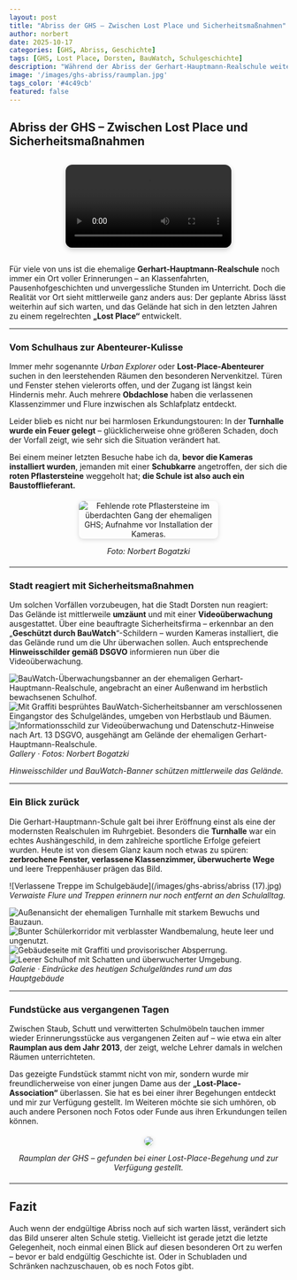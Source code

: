 ```yaml
---
layout: post
title: "Abriss der GHS – Zwischen Lost Place und Sicherheitsmaßnahmen"
author: norbert
date: 2025-10-17
categories: [GHS, Abriss, Geschichte]
tags: [GHS, Lost Place, Dorsten, BauWatch, Schulgeschichte]
description: "Während der Abriss der Gerhart-Hauptmann-Realschule weiter auf sich warten lässt, hat sich das Gelände zu einem Lost Place entwickelt – inklusive Security-Maßnahmen und Videoüberwachung."
image: '/images/ghs-abriss/raumplan.jpg'
tags_color: '#4c49cb'
featured: false
---
```


## Abriss der GHS – Zwischen Lost Place und Sicherheitsmaßnahmen

<div style="display: flex; justify-content: center; margin: 30px 0;">
  <video controls style="max-width:60%; border-radius:12px; box-shadow: 0 4px 10px rgba(0,0,0,0.2);">
    <source src="/images/ghs-abriss/rundblick.mp4" type="video/mp4">
    Ihr Browser unterstützt kein HTML5-Video.
  </video>
</div>

Für viele von uns ist die ehemalige **Gerhart-Hauptmann-Realschule** noch immer ein Ort voller Erinnerungen – an Klassenfahrten, Pausenhofgeschichten und unvergessliche Stunden im Unterricht. Doch die Realität vor Ort sieht mittlerweile ganz anders aus: Der geplante Abriss lässt weiterhin auf sich warten, und das Gelände hat sich in den letzten Jahren zu einem regelrechten **„Lost Place“** entwickelt.

---

### Vom Schulhaus zur Abenteurer-Kulisse

Immer mehr sogenannte *Urban Explorer* oder **Lost-Place-Abenteurer** suchen in den leerstehenden Räumen den besonderen Nervenkitzel. Türen und Fenster stehen vielerorts offen, und der Zugang ist längst kein Hindernis mehr. Auch mehrere **Obdachlose** haben die verlassenen Klassenzimmer und Flure inzwischen als Schlafplatz entdeckt.

Leider blieb es nicht nur bei harmlosen Erkundungstouren: In der **Turnhalle wurde ein Feuer gelegt** – glücklicherweise ohne größeren Schaden, doch der Vorfall zeigt, wie sehr sich die Situation verändert hat.

Bei einem meiner letzten Besuche habe ich da, **bevor die Kameras installiert wurden**, jemanden mit einer **Schubkarre** angetroffen, der sich die **roten Pflastersteine** weggeholt hat; **die Schule ist also auch ein Baustofflieferant.**

<div style="text-align:center; margin: 20px 0;">
  <img src="/images/ghs-abriss/abriss (1).jpg" loading="lazy" alt="Fehlende rote Pflastersteine im überdachten Gang der ehemaligen GHS; Aufnahme vor Installation der Kameras." style="max-width:50%; height:auto; border-radius:8px; box-shadow: 0 2px 8px rgba(0,0,0,0.15);">
  <p><em>Foto: Norbert Bogatzki</em></p>
</div>

---

### Stadt reagiert mit Sicherheitsmaßnahmen

Um solchen Vorfällen vorzubeugen, hat die Stadt Dorsten nun reagiert:  
Das Gelände ist mittlerweile **umzäunt** und mit einer **Videoüberwachung** ausgestattet. Über eine beauftragte Sicherheitsfirma – erkennbar an den „**Geschützt durch BauWatch**“-Schildern – wurden Kameras installiert, die das Gelände rund um die Uhr überwachen sollen. Auch entsprechende **Hinweisschilder gemäß DSGVO** informieren nun über die Videoüberwachung.

<div class="gallery-box">
  <div class="gallery gallery--post">
    <img src="/images/ghs-abriss/abriss-10.jpg" loading="lazy" alt="BauWatch-Überwachungsbanner an der ehemaligen Gerhart-Hauptmann-Realschule, angebracht an einer Außenwand im herbstlich bewachsenen Schulhof.">
    <img src="/images/ghs-abriss/abriss-12.jpg" loading="lazy" alt="Mit Graffiti besprühtes BauWatch-Sicherheitsbanner am verschlossenen Eingangstor des Schulgeländes, umgeben von Herbstlaub und Bäumen.">
    <img src="/images/ghs-abriss/abriss-13.jpg" loading="lazy" alt="Informationsschild zur Videoüberwachung und Datenschutz-Hinweise nach Art. 13 DSGVO, ausgehängt am Gelände der ehemaligen Gerhart-Hauptmann-Realschule.">
  </div>
  <em>Gallery · Fotos: Norbert Bogatzki</em>
</div>

*Hinweisschilder und BauWatch-Banner schützen mittlerweile das Gelände.*

---

### Ein Blick zurück

Die Gerhart-Hauptmann-Schule galt bei ihrer Eröffnung einst als eine der modernsten Realschulen im Ruhrgebiet. Besonders die **Turnhalle** war ein echtes Aushängeschild, in dem zahlreiche sportliche Erfolge gefeiert wurden. Heute ist von diesem Glanz kaum noch etwas zu spüren: **zerbrochene Fenster, verlassene Klassenzimmer, überwucherte Wege** und leere Treppenhäuser prägen das Bild.

![Verlassene Treppe im Schulgebäude](/images/ghs-abriss/abriss (17).jpg)  
*Verwaiste Flure und Treppen erinnern nur noch entfernt an den Schulalltag.*

<div class="gallery-box">
  <div class="gallery gallery--post">
    <img src="/images/ghs-abriss/abriss (2).jpg" loading="lazy" alt="Außenansicht der ehemaligen Turnhalle mit starkem Bewuchs und Bauzaun.">
    <img src="/images/ghs-abriss/abriss (3).jpg" loading="lazy" alt="Bunter Schülerkorridor mit verblasster Wandbemalung, heute leer und ungenutzt.">
    <img src="/images/ghs-abriss/abriss (4).jpg" loading="lazy" alt="Gebäudeseite mit Graffiti und provisorischer Absperrung.">
    <img src="/images/ghs-abriss/abriss (5).jpg" loading="lazy" alt="Leerer Schulhof mit Schatten und überwucherter Umgebung.">
  </div>
  <em>Galerie · Eindrücke des heutigen Schulgeländes rund um das Hauptgebäude</em>
</div>

---

### Fundstücke aus vergangenen Tagen

Zwischen Staub, Schutt und verwitterten Schulmöbeln tauchen immer wieder Erinnerungsstücke aus vergangenen Zeiten auf – wie etwa ein alter **Raumplan aus dem Jahr 2013**, der zeigt, welche Lehrer damals in welchen Räumen unterrichteten.  

Das gezeigte Fundstück stammt nicht von mir, sondern wurde mir freundlicherweise von einer jungen Dame aus der **„Lost-Place-Association“** überlassen. Sie hat es bei einer ihrer Begehungen entdeckt und mir zur Verfügung gestellt. Im Weiteren möchte sie sich umhören, ob auch andere Personen noch Fotos oder Funde aus ihren Erkundungen teilen können.

<div style="text-align:center; margin: 20px 0;">
  <img src="/images/ghs-abriss/raumplan.jpg" style="max-width:50%; height:auto; border-radius:8px; box-shadow: 0 2px 8px rgba(0,0,0,0.15);">
  <p><em>Raumplan der GHS – gefunden bei einer Lost-Place-Begehung und zur Verfügung gestellt.</em></p>
</div>

---

## Fazit

Auch wenn der endgültige Abriss noch auf sich warten lässt, verändert sich das Bild unserer alten Schule stetig. Vielleicht ist gerade jetzt die letzte Gelegenheit, noch einmal einen Blick auf diesen besonderen Ort zu werfen – bevor er bald endgültig Geschichte ist. Oder in Schubladen und Schränken nachzuschauen, ob es noch Fotos gibt.

